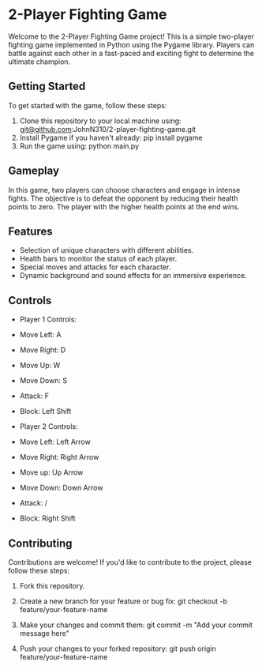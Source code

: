 # 2-Player Fighting Game

Welcome to the 2-Player Fighting Game project! This is a simple two-player fighting game implemented in Python using the Pygame library. Players can battle against each other in a fast-paced and exciting fight to determine the ultimate champion.

## Getting Started

To get started with the game, follow these steps:

1. Clone this repository to your local machine using: git@github.com:JohnN310/2-player-fighting-game.git
2. Install Pygame if you haven't already: pip install pygame
3. Run the game using: python main.py 

## Gameplay

In this game, two players can choose characters and engage in intense fights. The objective is to defeat the opponent by reducing their health points to zero. The player with the higher health points at the end wins.

## Features


- Selection of unique characters with different abilities.
- Health bars to monitor the status of each player.
- Special moves and attacks for each character.
- Dynamic background and sound effects for an immersive experience.

## Controls

- Player 1 Controls:
- Move Left: A
- Move Right: D
- Move Up: W
- Move Down: S
- Attack: F
- Block: Left Shift

- Player 2 Controls:
- Move Left: Left Arrow
- Move Right: Right Arrow
- Move up: Up Arrow
- Move Down: Down Arrow
- Attack: /
- Block: Right Shift 

## Contributing

Contributions are welcome! If you'd like to contribute to the project, please follow these steps:

1. Fork this repository.

2. Create a new branch for your feature or bug fix: git checkout -b feature/your-feature-name
   
3. Make your changes and commit them: git commit -m "Add your commit message here"
   
4. Push your changes to your forked repository: git push origin feature/your-feature-name
